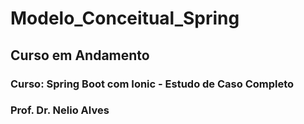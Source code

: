# Modelo_Conceitual_Spring
## Curso em Andamento
### Curso: Spring Boot com Ionic - Estudo de Caso Completo
### Prof. Dr. Nelio Alves 

